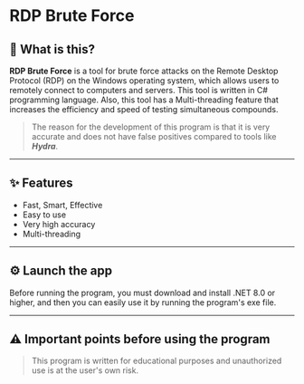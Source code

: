 # RDP Brute Force

## 🤔 What is this?

**RDP Brute Force** is a tool for brute force attacks on the Remote Desktop Protocol (RDP) on the Windows operating system, which allows users to remotely connect to computers and servers. This tool is written in C# programming language. Also, this tool has a Multi-threading feature that increases the efficiency and speed of testing simultaneous compounds.

> The reason for the development of this program is that it is very accurate and does not have false positives compared to tools like ***Hydra***.

---

## ✨ Features

- Fast, Smart, Effective 
- Easy to use
- Very high accuracy
- Multi-threading 

---

## ⚙️ Launch the app
Before running the program, you must download and install .NET 8.0 or higher, and then you can easily use it by running the program's exe file.

---

## ⚠️ Important points before using the program
> This program is written for educational purposes and unauthorized use is at the user's own risk.



